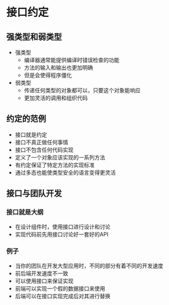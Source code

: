 # 接口约定

## 强类型和弱类型
* 强类型
    * 编译器通常能提供编译时错误检查的功能
    * 方法的输入和输出也更加明确
    * 但是会使得程序僵化
* 弱类型
    * 传递任何类型的对象都可以，只要这个对象能响应
    * 更加灵活的调用和组织代码

## 约定的范例
* 接口就是约定
* 接口不真正做任何事情
* 接口不包含任何代码实现
* 定义了一个对象应该实现的一系列方法
* 有约定保证了特定方法的实现标准
* 通过多态也能使类型安全的语言变得更灵活

## 接口与团队开发

### 接口就是大纲
* 在设计组件时，使用接口进行设计和讨论
* 实现代码前先用接口讨论好一套好的API

### 例子
* 当你的团队在开发大型应用时，不同的部分有着不同的开发速度
* 前后端开发速度不一致
* 可以使用接口来保证实现
* 前端可以实现一个假的数据接口来使用
* 后端可以在接口实现完成后对其进行替换
